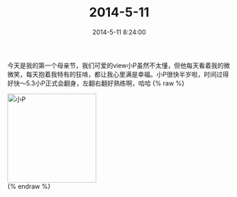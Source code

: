 ﻿---
title: 2014-5-11
date: 2014-5-11 8:24:00
tags:
categories: 妈妈
---
今天是我的第一个母亲节，我们可爱的view小P虽然不太懂，但他每天看着我的微微笑，每天抱着我特有的狂啃，都让我心里满是幸福。小P很快半岁啦，时间过得好快～5.3小P正式会翻身，左翻右翻好熟练啊，哈哈
{% raw %}
<div style="width:500 px">
<div style="float:left; width:100 px"><img src="/2014-5-11/微信图片_20171010151355.jpg" width="200" alt="小P"></div>
<div style="clear:both"></div>
</div>
{% endraw %}